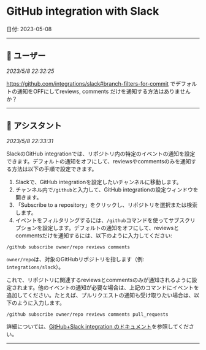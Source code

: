 # GitHub integration with Slack

日付: 2023-05-08

---

## 👤 ユーザー
*2023/5/8 22:32:25*

https://github.com/integrations/slack#branch-filters-for-commit でデフォルトの通知をOFFにしてreviews, comments だけを通知する方法はありませんか？

---

## 🤖 アシスタント
*2023/5/8 22:33:31*

SlackのGitHub integrationでは、リポジトリ内の特定のイベントの通知を設定できます。デフォルトの通知をオフにして、reviewsやcommentsのみを通知する方法は以下の手順で設定できます。

1. Slackで、GitHub integrationを設定したいチャンネルに移動します。
2. チャンネル内で`/github`と入力して、GitHub integrationの設定ウィンドウを開きます。
3. 「Subscribe to a repository」をクリックし、リポジトリを選択または検索します。
4. イベントをフィルタリングするには、`/github`コマンドを使ってサブスクリプションを設定します。デフォルトの通知をオフにして、reviewsとcommentsだけを通知するには、以下のように入力してください:

```
/github subscribe owner/repo reviews comments
```

`owner/repo`は、対象のGitHubリポジトリを指します（例: `integrations/slack`）。

これで、リポジトリに関連するreviewsとcommentsのみが通知されるように設定されます。他のイベントの通知が必要な場合は、上記のコマンドにイベントを追加してください。たとえば、プルリクエストの通知も受け取りたい場合は、以下のように入力します。

```
/github subscribe owner/repo reviews comments pull_requests
```

詳細については、[GitHub+Slack integration のドキュメント](https://docs.github.com/en/github-ae@latest/integrations/github-apps/using-slack#subscribing-to-repositories)を参照してください。

---
